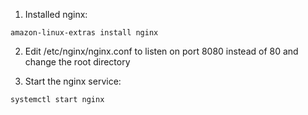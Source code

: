 1. Installed nginx:
```
amazon-linux-extras install nginx
```
2. Edit /etc/nginx/nginx.conf to listen on port 8080 instead of 80 and change the root directory

3. Start the nginx service:
```
systemctl start nginx
```
